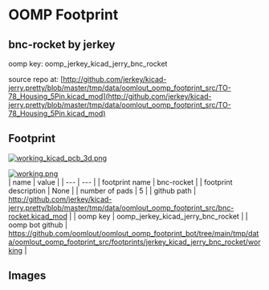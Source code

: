 # OOMP Footprint  
## bnc-rocket  by jerkey  
  
oomp key: oomp_jerkey_kicad_jerry_bnc_rocket  
  
source repo at: [http://github.com/jerkey/kicad-jerry.pretty/blob/master/tmp/data/oomlout_oomp_footprint_src/TO-78_Housing_5Pin.kicad_mod](http://github.com/jerkey/kicad-jerry.pretty/blob/master/tmp/data/oomlout_oomp_footprint_src/TO-78_Housing_5Pin.kicad_mod)  
## Footprint  
  
[![working_kicad_pcb_3d.png](working_kicad_pcb_3d_600.png)](working_kicad_pcb_3d.png)  
  
[![working.png](working_600.png)](working.png)  
| name | value | 
| --- | --- | 
| footprint name | bnc-rocket | 
| footprint description | None | 
| number of pads | 5 | 
| github path | http://github.com/jerkey/kicad-jerry.pretty/blob/master/tmp/data/oomlout_oomp_footprint_src/bnc-rocket.kicad_mod | 
| oomp key | oomp_jerkey_kicad_jerry_bnc_rocket | 
| oomp bot github | https://github.com/oomlout/oomlout_oomp_footprint_bot/tree/main/tmp/data/oomlout_oomp_footprint_src/footprints/jerkey_kicad_jerry_bnc_rocket/working | 
## Images  

